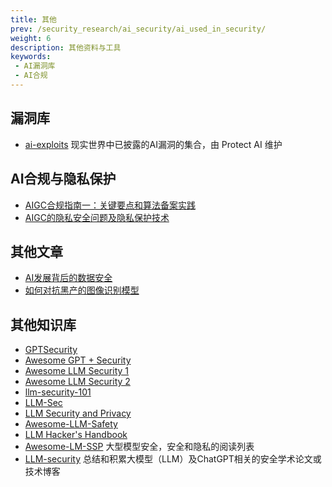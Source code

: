 ```yaml
---
title: 其他
prev: /security_research/ai_security/ai_used_in_security/
weight: 6
description: 其他资料与工具
keywords:
 - AI漏洞库
 - AI合规
---
```



## 漏洞库
- [ai-exploits](https://github.com/protectai/ai-exploits?tab=readme-ov-file) 现实世界中已披露的AI漏洞的集合，由 Protect AI 维护

## AI合规与隐私保护
- [AIGC合规指南一：关键要点和算法备案实践](https://www.freebuf.com/articles/neopoints/390029.html)
- [AIGC的隐私安全问题及隐私保护技术](https://www.freebuf.com/articles/web/358766.html)


## 其他文章
- [AI发展背后的数据安全](https://www.freebuf.com/articles/database/377991.html)
- [如何对抗黑产的图像识别模型](https://www.freebuf.com/articles/es/375374.html)

## 其他知识库
- [GPTSecurity](https://www.gptsecurity.info/)
- [Awesome GPT + Security](https://github.com/cckuailong/awesome-gpt-security)
- [Awesome LLM Security 1](https://github.com/corca-ai/awesome-llm-security)
- [Awesome LLM Security 2](https://github.com/nurlanov-zh/awesome-llm-security)
- [llm-security-101](https://github.com/Seezo-io/llm-security-101)
- [LLM-Sec](https://github.com/knightswd/LLM-Sec/)
- [LLM Security and Privacy](https://github.com/briland/LLM-security-and-privacy)
- [Awesome-LLM-Safety](https://github.com/ydyjya/Awesome-LLM-Safety/blob/main/README_cn.md)
- [LLM Hacker's Handbook](https://doublespeak.chat/#/handbook)
- [Awesome-LM-SSP](https://github.com/ThuCCSLab/Awesome-LM-SSP?tab=readme-ov-file) 大型模型安全，安全和隐私的阅读列表
- [LLM-security](https://github.com/eastmountyxz/LLM-security) 总结和积累大模型（LLM）及ChatGPT相关的安全学术论文或技术博客
